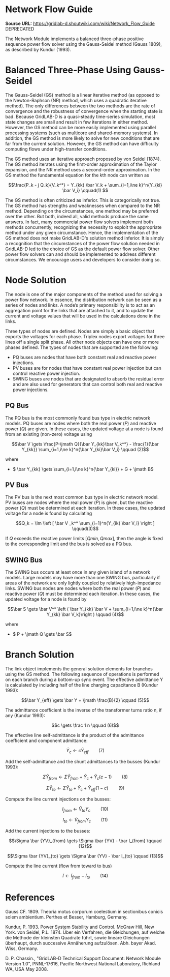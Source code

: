 # Network Flow Guide

**Source URL:** https://gridlab-d.shoutwiki.com/wiki/Network_Flow_Guide
DEPRECATED 

The Network Module implements a balanced three-phase positive sequence power flow solver using the Gauss-Seidel method (Gauss 1809), as described by Kundur (1993). 

# Balanced Three-Phase Using Gauss-Seidel

The Gauss-Seidel (GS) method is a linear iterative method (as opposed to the Newton-Raphson (NR) method, which uses a quadratic iterative method). The only differences between the two methods are the rate of convergence and the robustness of convergence when the starting state is bad. Because GridLAB-D is a quasi-steady time-series simulation, most state changes are small and result in few iterations in either method. However, the GS method can be more easily implemented using parallel processing systems (such as multicore and shared-memory systems). In addition, the GS method is more likely to solve for new conditions that are far from the current solution. However, the GS method can have difficulty computing flows under high-transfer conditions. 

The GS method uses an iterative approach proposed by von Seidel (1874). The GS method iterates using the first-order approximation of the Taylor expansion, and the NR method uses a second-order approximation. In the GS method the fundamental equation for the $k$th node can written as 

$$\frac{P_k - j Q_k}{V_k^*} = Y_{kk} \bar V_k + \sum_{i=1,i\ne k}^n{Y_{ki} \bar V_i} \qquad(1) 
$$

The GS method is often criticized as inferior. This is categorically not true. The GS method has strengths and weaknesses when compared to the NR method. Depending on the circumstances, one method may be preferred over the other. But both, indeed all, valid methods produce the same answers. In fact, many commercial power flow solvers implement both methods concurrently, recognizing the necessity to exploit the appropriate method under any given circumstance. Hence, the implementation of the GS method does not make GridLAB-D's solution method inferior. It is simply a recognition that the circumstances of the power flow solution needed in GridLAB-D led to the choice of GS as the default power flow solver. Other power flow solvers can and should be implemented to address different circumstances. We encourage users and developers to consider doing so. 

# Node Solution

The node is one of the major components of the method used for solving a power flow network. In essence, the distribution network can be seen as a series of nodes and links. A node’s primary responsibility is to act as an aggregation point for the links that are attached to it, and to update the current and voltage values that will be used in the calculations done in the links. 

Three types of nodes are defined. Nodes are simply a basic object that exports the voltages for each phase. Triplex nodes export voltages for three lines off a single split phase. All other node objects can have one or more phases defined. The types of nodes that are supported are the following: 

  * PQ buses are nodes that have both constant real and reactive power injections.
  * PV buses are for nodes that have constant real power injection but can control reactive power injection.
  * SWING buses are nodes that are designated to absorb the residual error and are also used for generators that can control both real and reactive power injections.
## PQ Bus

The PQ bus is the most commonly found bus type in electric network models. PQ buses are nodes where both the real power ($P$) and reactive power ($Q$) are given. In these cases, the updated voltage at a node is found from an existing (non-zero) voltage using 

$$\bar V \gets \frac{P-\jmath Q}{\bar Y_{kk}\bar V_k^*} - \frac{1}{\bar Y_{kk}} \sum_{i=1,i\ne k}^n{\bar Y_{ki}\bar V_i} \qquad (2)$$

where 

  * $ \bar Y_{kk} \gets \sum_{i=1,i\ne k}^n{\bar Y_{ki}} + G + \jmath B$
## PV Bus

The PV bus is the next most common bus type in electric network model. PV buses are nodes where the real power ($P$) is given, but the reactive power ($Q$) must be determined at each iteration. In these cases, the updated voltage for a node is found by calculating 

$$Q_k = \Im \left [ \bar V _k^* \sum_{i=1}^n{Y_{ik} \bar V_i} \right ] \qquad(3)$$

If $Q$ exceeds the reactive power limits $[Qmin, Qmax]$, then the angle is fixed to the corresponding limit and the bus is solved as a PQ bus. 

## SWING Bus

The SWING bus occurs at least once in any given island of a network models. Large models may have more than one SWING bus, particularly if areas of the network are only lightly coupled by relatively high-impedance links. SWING bus nodes are nodes where both the real power ($P$) and reactive power ($Q$) must be determined each iteration. In these cases, the updated voltage for a node is found by 

$$\bar S \gets \bar V^* \left ( \bar Y_{kk} \bar V + \sum_{i=1,i\ne k}^n{\bar Y_{kk} \bar V_k}\right ) \qquad (4)$$

where 

  * $ P + \jmath Q \gets \bar S$
# Branch Solution

The link object implements the general solution elements for branches using the GS method. The following sequence of operations is performed on each branch during a bottom-up sync event. The effective admittance Y is calculated by including half of the line charging capacitance B (Kundur 1993): 

$$\bar Y_{eff} \gets \bar Y + \jmath \frac{B}{2} \qquad (5)$$

The admittance coefficient is the inverse of the transformer turns ratio n, if any (Kundur 1993): 

$$c \gets \frac 1 n \qquad (6)$$

The effective line self-admittance is the product of the admittance coefficient and component admittance: 

$$\bar Y_c \gets c \bar Y_{eff} \qquad (7)$$

Add the self-admittance and the shunt admittances to the busses (Kundur 1993): 

$$\Sigma \bar Y_{from} \gets \Sigma \bar Y_{from} + \bar Y_c + \bar Y_c(c-1) \qquad (8)$$

$$\Sigma \bar Y_{to} \gets \Sigma \bar Y_{to} + \bar Y_c + \bar Y_{eff}(1-c) \qquad (9)$$

  
Compute the line current injections on the busses: 

$$I_{from} \gets \bar V_{to} Y_c \qquad (10)$$

$$I_{to} \gets \bar V_{from} Y_c \qquad (11)$$

Add the current injections to the busses: 

$$\Sigma \bar {YV}_{from} \gets \Sigma \bar {YV} - \bar I_{from} \qquad (12)$$

$$\Sigma \bar {YV}_{to} \gets \Sigma \bar {YV} - \bar I_{to} \qquad (13)$$

Compute the line current (flow from toward to bus) 

$$\bar I \gets \bar I_{from} - \bar I_{to} \qquad (14)$$

# References

Gauss CF. 1809. Theoria motus corporum coelestium in sectionibus conicis solem ambientium. Perthes et Besser, Hamburg, Germany. 

Kundur, P. 1993. Power System Stability and Control. McGraw Hill, New York. von Seidel, P.L. 1874. Über ein Verfahren, die Gleichungen, auf welche die Methode der kleinsten Quadrate führt, sowie lineare Gleichungen überhaupt, durch successive Annäherung aufzulösen. Abh. bayer Akad. Wiss, Germany. 

D. P. Chassin., "GridLAB-D Technical Support Document: Network Module Version 1.0", PNNL-17616, Pacific Northwest National Laboratory, Richland WA, USA May 2008.


